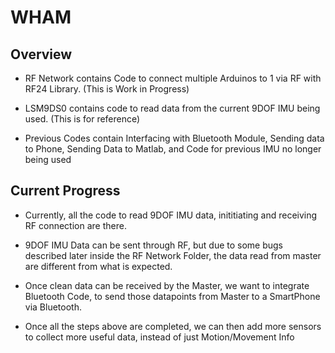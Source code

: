 # WHAM

## Overview 
* RF Network contains Code to connect multiple Arduinos to 1 via RF with RF24 Library. (This is Work in Progress)

* LSM9DS0 contains code to read data from the current 9DOF IMU being used. (This is for reference)

* Previous Codes contain Interfacing with Bluetooth Module, Sending data to Phone, Sending Data to Matlab, and Code for previous IMU no longer being used 

## Current Progress

* Currently, all the code to read 9DOF IMU data, inititiating and receiving RF connection are there.

* 9DOF IMU Data can be sent through RF, but due to some bugs described later inside the RF Network Folder, the data read from master are different from what is expected.

* Once clean data can be received by the Master, we want to integrate Bluetooth Code, to send those datapoints from Master to a SmartPhone via Bluetooth.

* Once all the steps above are completed, we can then add more sensors to collect more useful data, instead of just Motion/Movement Info
